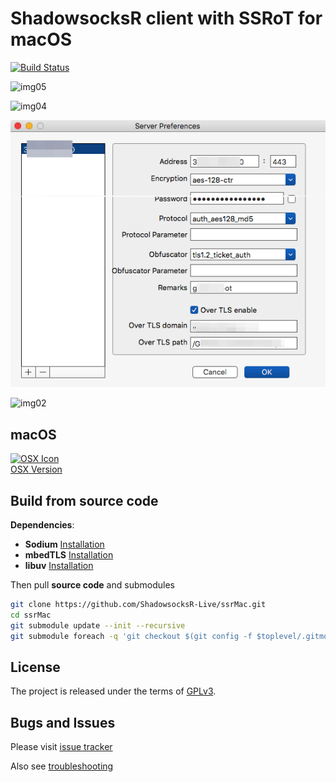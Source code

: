 ShadowsocksR client with SSRoT for macOS
===========================
[![Build Status](https://travis-ci.org/shadowsocks/shadowsocks-iOS.svg?branch=master)](https://travis-ci.org/shadowsocks/shadowsocks-iOS)

![img05](https://user-images.githubusercontent.com/107175234/184545683-f5fb7ef5-20f9-4f62-98f5-9c821644d367.png)

![img04](https://user-images.githubusercontent.com/30760636/148067488-27cc56ed-4f10-49a1-8b78-ef467aadc216.png)

![tu](server-settings.png)

![img02](https://user-images.githubusercontent.com/30760636/148062744-1e95b202-13e6-4144-89c7-fe4ce82419d7.png)


macOS
-----
[![OSX Icon](https://raw.githubusercontent.com/ShadowsocksR-Live/ssrMac/master/osx_128.png)](https://github.com/shadowsocks/shadowsocks-iOS/wiki/Shadowsocks-for-OSX-Help)  
[OSX Version](https://github.com/shadowsocks/shadowsocks-iOS/wiki/Shadowsocks-for-OSX-Help)


Build from source code
-----
**Dependencies**:
 * **Sodium** [Installation](https://download.libsodium.org/doc/installation/index.html)
 * **mbedTLS** [Installation](https://github.com/ARMmbed/mbedtls#cmake)
 * **libuv** [Installation](https://github.com/libuv/libuv#build-instructions)

Then pull **source code** and submodules
```bash
git clone https://github.com/ShadowsocksR-Live/ssrMac.git
cd ssrMac
git submodule update --init --recursive
git submodule foreach -q 'git checkout $(git config -f $toplevel/.gitmodules submodule.$name.branch || echo master)'
```


License
-------
The project is released under the terms of [GPLv3](https://raw.github.com/shadowsocks/shadowsocks-iOS/master/LICENSE).

Bugs and Issues
----------------

Please visit [issue tracker](https://github.com/ShadowsocksR-Live/ssrMac/issues?state=open)

Also see [troubleshooting](https://github.com/clowwindy/shadowsocks/wiki/Troubleshooting)
